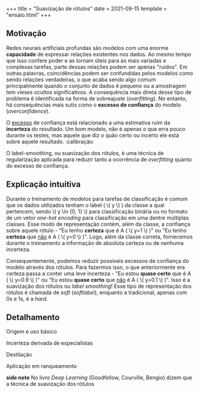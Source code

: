 +++
title = "Suavização de rótulos"
date = 2021-09-15
template = "ensaio.html"
+++

<!-- 
* TODO Tópicos
- [] Overfitting
- [] Overconfident
  + [] Incerteza
  + [] Probabilidade
  + [] Origem dessa incerteza
- [] Explicação intuitiva
  + [] O que é label-smoothing?
- [] Benefícios
- [] Formas de se atribuir as probabilidades
- [] Aplicações além da classificação  
 -->

## Motivação

Redes neurais artificiais profundas são modelos com uma enorme **capacidade** de expressar relações existentes nos dados. Ao mesmo tempo que isso confere poder e as tornam úteis para as mais variadas e complexas tarefas, parte dessas relações podem ser apenas "ruídos". Em outras palavras, coincidências podem ser confundidas pelos modelos como sendo relações verdadeiras, o que acaba sendo algo comum principalmente quando o conjunto de dados é pequeno ou a amostragem tem vieses ocultos significativos. A consequência mais direta desse tipo de problema é identificada na forma de sobreajuste (*overfitting*). No entanto, há consequências mais sutis como o **excesso de confiança** do modelo (*overconfidence*).

O <u>excesso</u> de confiança está relacionado a uma estimativa ruim da **incerteza** do resultado. Um bom modelo, não é apenas o que erra pouco durante os testes, mas aquele que diz o quão certo ou incerto ele está sobre aquele resultado. :calibração:

O label-smoothing, ou suavização dos rótulos, é uma técnica de regularização aplicada para reduzir tanto a ocorrência de *overfitting* quanto do excesso de confiança.

## Explicação intuitiva

Durante o treinamento de modelos para tarefas de classificação é comum que os dados utilizados tenham o label ( \\( y \\) ) da classe a qual pertencem, sendo \\( y \in \{0, 1\} \\) para classificação binária ou no formato de um vetor *one-hot encoding* para classificação em uma dentre múltiplas classes. Esse modo de representação contém, além da classe, a confiança sobre aquele rótulo - "Eu tenho **certeza** que é A ( \\( y=1 \\) )" ou "Eu tenho **certeza** que <u>não</u> é A ( \\( y=0 \\) )". Logo, além da classe correta, fornecemos durante o treinamento a informação de absoluta certeza ou de nenhuma incerteza.

Consequentemente, podemos reduzir possíveis excessos de confiança do modelo através dos rótulos. Para fazermos isso, o que anteriormente era certeza passa a conter uma leve incerteza - "Eu estou **quase certo** que é A ( \\( y=0.9 \\) )" ou "Eu estou **quase certo** que <u>não</u> é A ( \\( y=0.1 \\) )". Isso é a suavização dos rótulos ou *label smoothing*! Esse tipo de representação dos rótulos é chamada de *soft* (*softlabel*), enquanto a tradicional, apenas com 0s e 1s, é a *hard*.

## Detalhamento

Origem e uso básico

Incerteza derivada de especialistas

Destilação

Aplicação em ranqueamento



**side note** No livro *Deep Learning* (Goodfellow, Courville, Bengio) dizem que a técnica de suavização dos rótulos 
